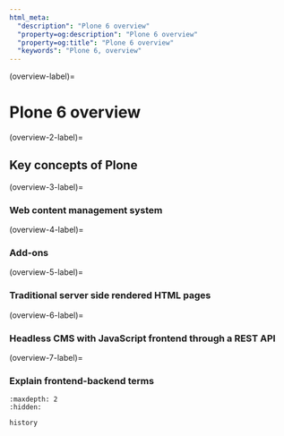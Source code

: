 ```yaml
---
html_meta:
  "description": "Plone 6 overview"
  "property=og:description": "Plone 6 overview"
  "property=og:title": "Plone 6 overview"
  "keywords": "Plone 6, overview"
---
```


(overview-label)=

# Plone 6 overview 


(overview-2-label)=

## Key concepts of Plone


(overview-3-label)=

### Web content management system


(overview-4-label)=

### Add-ons


(overview-5-label)=

### Traditional server side rendered HTML pages


(overview-6-label)=

### Headless CMS with JavaScript frontend through a REST API


(overview-7-label)=

### Explain frontend-backend terms



```{toctree}
:maxdepth: 2
:hidden:

history
```
